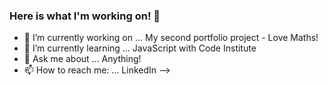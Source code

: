 ### Here is what I'm working on! 👋


- 🔭 I’m currently working on ... My second portfolio project - Love Maths!
- 🌱 I’m currently learning ... JavaScript with Code Institute
- 💬 Ask me about ... Anything!
- 📫 How to reach me: ... LinkedIn
-->
